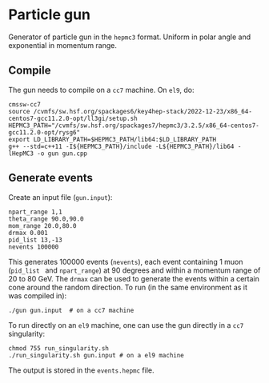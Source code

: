 # Particle gun
Generator of particle gun in the ```hepmc3``` format. Uniform in polar angle and exponential in momentum range.

## Compile
The gun needs to compile on a ```cc7``` machine. On ```el9```, do:

```
cmssw-cc7
source /cvmfs/sw.hsf.org/spackages6/key4hep-stack/2022-12-23/x86_64-centos7-gcc11.2.0-opt/ll3gi/setup.sh
HEPMC3_PATH="/cvmfs/sw.hsf.org/spackages7/hepmc3/3.2.5/x86_64-centos7-gcc11.2.0-opt/rysg6"
export LD_LIBRARY_PATH=$HEPMC3_PATH/lib64:$LD_LIBRARY_PATH
g++ --std=c++11 -I${HEPMC3_PATH}/include -L${HEPMC3_PATH}/lib64 -lHepMC3 -o gun gun.cpp
```

## Generate events

Create an input file (```gun.input```):
```
npart_range 1,1
theta_range 90.0,90.0
mom_range 20.0,80.0
drmax 0.001
pid_list 13,-13
nevents 100000
```
This generates 100000 events (```nevents```), each event containing 1 muon (```pid_list ``` and ```npart_range```) at 90 degrees and within a momentum range of 20 to 80 GeV. The ```drmax``` can be used to generate the events within a certain cone around the random direction. To run (in the same environment as it was compiled in):

```
./gun gun.input  # on a cc7 machine
``` 

To run directly on an ```el9``` machine, one can use the gun directly in a ```cc7``` singularity:

```
chmod 755 run_singularity.sh
./run_singularity.sh gun.input # on a el9 machine
```
The output is stored in the ```events.hepmc``` file.
